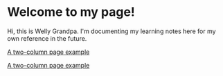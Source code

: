 # Welcome to my page!
Hi, this is Welly Grandpa. I'm documenting my learning notes here for my own reference in the future.




<a href="two_columns_page_example.md"> A two-column page example </a>



<a href="https://github.com/welly-grandpa/welly-grandpa.github.io/blob/main/two_columns_page_example.md"> A two-column page example </a>
